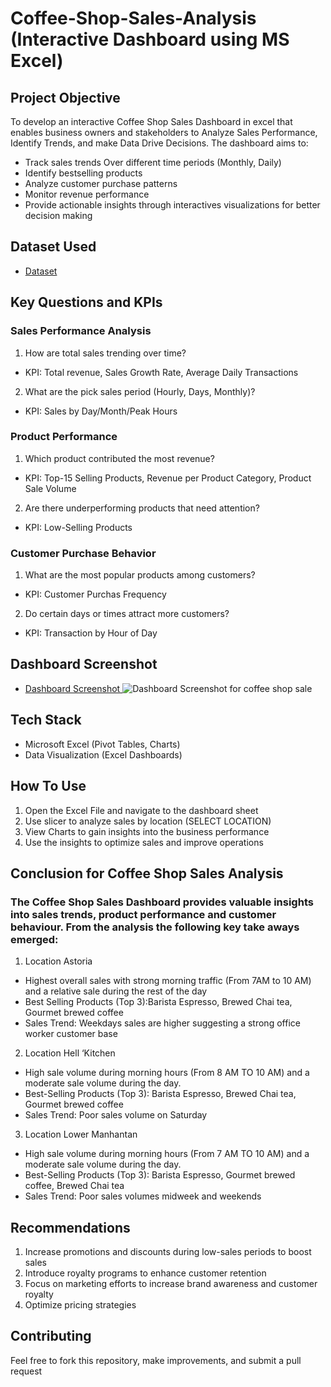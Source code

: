 # Coffee-Shop-Sales-Analysis (Interactive Dashboard using MS Excel)
## Project Objective
To develop an interactive Coffee Shop Sales Dashboard in excel that enables business owners and stakeholders to Analyze Sales Performance, Identify Trends, and make Data Drive Decisions. The dashboard aims to:
* Track sales trends Over different time periods (Monthly, Daily)
* Identify bestselling products
* Analyze customer purchase patterns
* Monitor revenue performance
* Provide actionable insights through interactives visualizations for better decision making

## Dataset Used
- <a href = "https://github.com/MuguroNgugi/Data-Analysis-Dashboard/blob/main/Coffee%20Shop%20Sales.xlsx"> Dataset </a>

## Key Questions and KPIs
### Sales Performance Analysis
1. How are total sales trending over time? 
* KPI: Total revenue, Sales Growth Rate, Average Daily Transactions 
2. What are the pick sales period (Hourly, Days, Monthly)?
* KPI: Sales by Day/Month/Peak Hours

### Product Performance
1. Which product contributed the most revenue?
* KPI: Top-15 Selling Products, Revenue per Product Category, Product Sale Volume
2. Are there underperforming products that need attention?
* KPI: Low-Selling Products

### Customer Purchase Behavior
1. What are the most popular products among customers?
* KPI: Customer Purchas Frequency
2. Do certain days or times attract more customers?
* KPI: Transaction by Hour of Day

## Dashboard Screenshot
- <a href = "https://github.com/MuguroNgugi/Data-Analysis-Dashboard/blob/main/Dashboard%20Screenshot%20for%20coffee%20shop%20sale.png"> Dashboard Screenshot </a>
![Dashboard Screenshot for coffee shop sale](https://github.com/user-attachments/assets/1544c92c-c451-47f1-83a7-3716f4a5b451)


## Tech Stack
* Microsoft Excel (Pivot Tables, Charts)
* Data Visualization (Excel Dashboards)

## How To Use
1. Open the Excel File and navigate to the dashboard sheet
2. Use slicer to analyze sales by location (SELECT LOCATION)
3. View Charts to gain insights into the business performance
4. Use the insights to optimize sales and improve operations

## Conclusion for Coffee Shop Sales Analysis
### The Coffee Shop Sales Dashboard provides valuable insights into sales trends, product performance and customer behaviour. From the analysis the following key take aways emerged:
1. Location Astoria
* Highest overall sales with strong morning traffic (From 7AM to 10 AM) and a relative sale during the rest of the day
* Best Selling Products (Top 3):Barista Espresso, Brewed Chai tea, Gourmet brewed coffee
* Sales Trend: Weekdays sales are higher suggesting a strong office worker customer base

2. Location Hell ‘Kitchen
* High sale volume during morning hours (From 8 AM TO 10 AM) and a moderate sale volume during the day.
* Best-Selling Products (Top 3): Barista Espresso, Brewed Chai tea, Gourmet brewed coffee
* Sales Trend: Poor sales volume on Saturday

3. Location Lower Manhantan 
* High sale volume during morning hours (From 7 AM TO 10 AM) and a moderate sale volume during the day.
* Best-Selling Products (Top 3): Barista Espresso, Gourmet brewed coffee, Brewed Chai tea
* Sales Trend: Poor sales volumes midweek and weekends

## Recommendations
1. Increase promotions and discounts during low-sales periods to boost sales
2. Introduce royalty programs to enhance customer retention
3. Focus on marketing efforts to increase brand awareness and customer royalty 
4. Optimize pricing strategies

## Contributing
Feel free to fork this repository, make improvements, and submit a pull request









